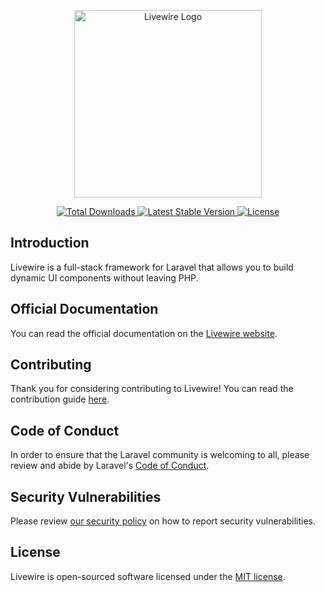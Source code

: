 <p align="center"><img width="300" src="/art/logo.PNG" alt="Livewire Logo"></p>

<p align="center">
    <a href="https://packagist.org/packages/livewire/livewire">
        <img src="https://poser.pugx.org/livewire/livewire/d/total.svg" alt="Total Downloads">
    </a>
    <a href="https://packagist.org/packages/livewire/livewire">
        <img src="https://poser.pugx.org/livewire/livewire/v/stable.svg" alt="Latest Stable Version">
    </a>
    <a href="https://packagist.org/packages/livewire/livewire">
        <img src="https://poser.pugx.org/livewire/livewire/license.svg" alt="License">
    </a>
</p>

## Introduction

Livewire is a full-stack framework for Laravel that allows you to build dynamic UI components without leaving PHP.

## Official Documentation

You can read the official documentation on the [Livewire website](https://livewire.laravel.com/docs).

## Contributing
<a name="contributing"></a>

Thank you for considering contributing to Livewire! You can read the contribution guide [here](.github/CONTRIBUTING.md).

## Code of Conduct
<a name="code-of-conduct"></a>

In order to ensure that the Laravel community is welcoming to all, please review and abide by Laravel's [Code of Conduct](https://laravel.com/docs/contributions#code-of-conduct).

## Security Vulnerabilities
<a name="security-vulnerabilities"></a>

Please review [our security policy](https://github.com/livewire/livewire/security/policy) on how to report security vulnerabilities.

## License
<a name="license"></a>

Livewire is open-sourced software licensed under the [MIT license](LICENSE.md).
